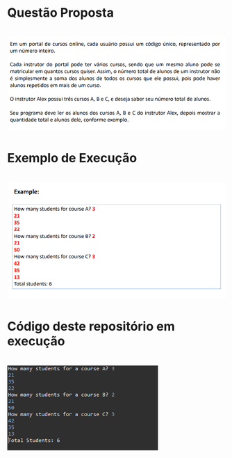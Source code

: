 <h1>Questão Proposta<h1/>
<img src="./img/Question.png"/>
<br>
<h1>Exemplo de Execução<h1/>
<img src="./img/Example.png"/>
<br>
<h1>Código deste repositório em execução<h1/>
<img src="./img/Execution.png"/>